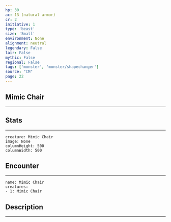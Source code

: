 ```yaml
---
hp: 30
ac: 13 (natural armor)
cr: 2
initiative: 1
type: 'beast'    
size: 'Small'
environment: None
alignment: neutral
legendary: False
lair: False
mythic: False
regional: False
tags: ['monster', 'monster/shapechanger']
source: "CM"
page: 22
---
```


## Mimic Chair
---



## Stats
---

```statblock
creature: Mimic Chair
image: None
columnHeight: 500
columnWidth: 500
```

## Encounter
---

```encounter-table
name: Mimic Chair
creatures:
- 1: Mimic Chair
```

## Description
---




